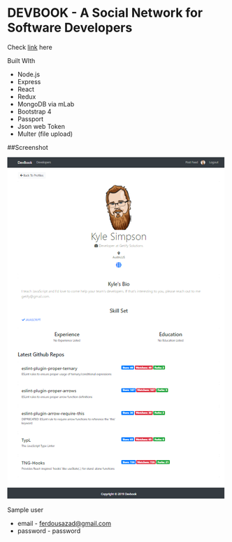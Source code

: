 # DEVBOOK - A Social Network for Software Developers

Check [link](https://damp-gorge-53646.herokuapp.com/) here

Built WIth
* Node.js
* Express
* React
* Redux
* MongoDB via mLab
* Bootstrap 4
* Passport
* Json web Token
* Multer (file upload)

##Screenshot

![alt text](https://raw.githubusercontent.com/azad25/devbook/master/sc1.png)

Sample user

* email - ferdousazad@gmail.com
* password - password

